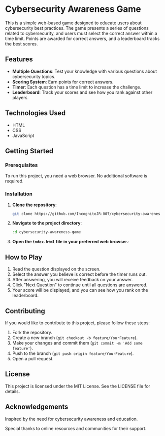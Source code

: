 # Cybersecurity Awareness Game

This is a simple web-based game designed to educate users about cybersecurity best practices. The game presents a series of questions related to cybersecurity, and users must select the correct answer within a time limit. Points are awarded for correct answers, and a leaderboard tracks the best scores.

## Features

- **Multiple Questions**: Test your knowledge with various questions about cybersecurity topics.
- **Scoring System**: Earn points for correct answers.
- **Timer**: Each question has a time limit to increase the challenge.
- **Leaderboard**: Track your scores and see how you rank against other players.

## Technologies Used

- HTML
- CSS
- JavaScript

## Getting Started

### Prerequisites

To run this project, you need a web browser. No additional software is required.

### Installation

1. **Clone the repository**:

   ```bash
   git clone https://github.com/IncognitoJR-007/cybersecurity-awareness-game.git

2. **Navigate to the project directory**:

   ```bash
   cd cybersecurity-awareness-game

3. **Open the `index.html` file in your preferred web browser.**:

## How to Play

1. Read the question displayed on the screen.
2. Select the answer you believe is correct before the timer runs out.
3. After answering, you will receive feedback on your answer.
4. Click "Next Question" to continue until all questions are answered.
5. Your score will be displayed, and you can see how you rank on the leaderboard.

## Contributing

If you would like to contribute to this project, please follow these steps:

1. Fork the repository.
2. Create a new branch (`git checkout -b feature/YourFeature`).
3. Make your changes and commit them (`git commit -m 'Add some feature'`).
4. Push to the branch (`git push origin feature/YourFeature`).
5. Open a pull request.

## License

This project is licensed under the MIT License. See the LICENSE file for details.

## Acknowledgements

Inspired by the need for cybersecurity awareness and education.

Special thanks to online resources and communities for their support.
